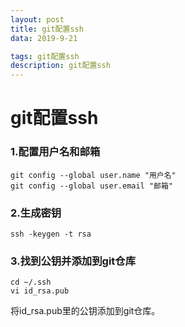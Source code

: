 ```yaml
---
layout: post
title: git配置ssh
data: 2019-9-21

tags: git配置ssh
description: git配置ssh
---
```


# **git配置ssh**

### 1.配置用户名和邮箱

```
git config --global user.name "用户名"
git config --global user.email "邮箱"
```

### 2.生成密钥

```
ssh -keygen -t rsa
```

### 3.找到公钥并添加到git仓库

```
cd ~/.ssh
vi id_rsa.pub
```

将id_rsa.pub里的公钥添加到git仓库。

